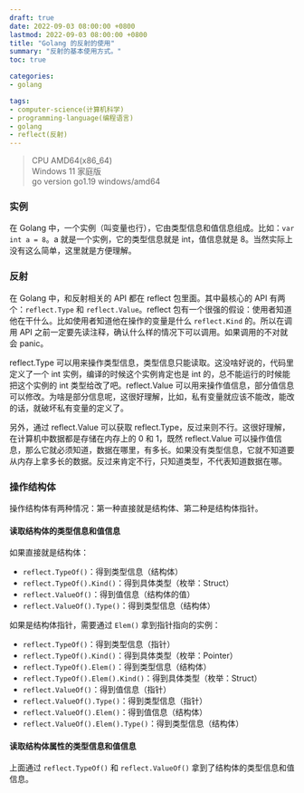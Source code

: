 ```yaml
---
draft: true
date: 2022-09-03 08:00:00 +0800
lastmod: 2022-09-03 08:00:00 +0800
title: "Golang 的反射的使用"
summary: "反射的基本使用方式。"
toc: true

categories:
- golang

tags:
- computer-science(计算机科学)
- programming-language(编程语言)
- golang
- reflect(反射)
---
```


> CPU AMD64(x86_64)<br/>
> Windows 11 家庭版<br/>
> go version go1.19 windows/amd64

### 实例

在 Golang 中，一个实例（叫变量也行），它由类型信息和值信息组成。比如：`var int a = 8`。a 就是一个实例，它的类型信息就是 int，值信息就是 8。当然实际上没有这么简单，这里就是方便理解。

### 反射

在 Golang 中，和反射相关的 API 都在 reflect 包里面。其中最核心的 API 有两个：`reflect.Type` 和 `reflect.Value`。reflect 包有一个很强的假设：使用者知道他在干什么。比如使用者知道他在操作的变量是什么 `reflect.Kind` 的。所以在调用 API 之前一定要先读注释，确认什么样的情况下可以调用。如果调用的不对就会 panic。

reflect.Type 可以用来操作类型信息，类型信息只能读取。这没啥好说的，代码里定义了一个 int 实例，编译的时候这个实例肯定也是 int 的，总不能运行的时候能把这个实例的 int 类型给改了吧。reflect.Value 可以用来操作值信息，部分值信息可以修改。为啥是部分信息呢，这很好理解，比如，私有变量就应该不能改，能改的话，就破坏私有变量的定义了。

另外，通过 reflect.Value 可以获取 reflect.Type，反过来则不行。这很好理解，在计算机中数据都是存储在内存上的 0 和 1，既然 reflect.Value 可以操作值信息，那么它就必须知道，数据在哪里，有多长。如果没有类型信息，它就不知道要从内存上拿多长的数据。反过来肯定不行，只知道类型，不代表知道数据在哪。

### 操作结构体

操作结构体有两种情况：第一种直接就是结构体、第二种是结构体指针。

#### 读取结构体的类型信息和值信息

如果直接就是结构体：

- `reflect.TypeOf()`：得到类型信息（结构体）
- `reflect.TypeOf().Kind()`：得到具体类型（枚举：Struct）
- `reflect.ValueOf()`：得到值信息（结构体的值）
- `reflect.ValueOf().Type()`：得到类型信息（结构体）

如果是结构体指针，需要通过 `Elem()` 拿到指针指向的实例：

- `reflect.TypeOf()`：得到类型信息（指针）
- `reflect.TypeOf().Kind()`：得到具体类型（枚举：Pointer）
- `reflect.TypeOf().Elem()`：得到类型信息（结构体）
- `reflect.TypeOf().Elem().Kind()`：得到具体类型（枚举：Struct）
- `reflect.ValueOf()`：得到值信息（指针）
- `reflect.ValueOf().Type()`：得到类型信息（指针）
- `reflect.ValueOf().Elem()`：得到值信息（结构体）
- `reflect.ValueOf().Elem().Type()`：得到类型信息（结构体）

#### 读取结构体属性的类型信息和值信息

上面通过 `reflect.TypeOf()` 和 `reflect.ValueOf()` 拿到了结构体的类型信息和值信息。
